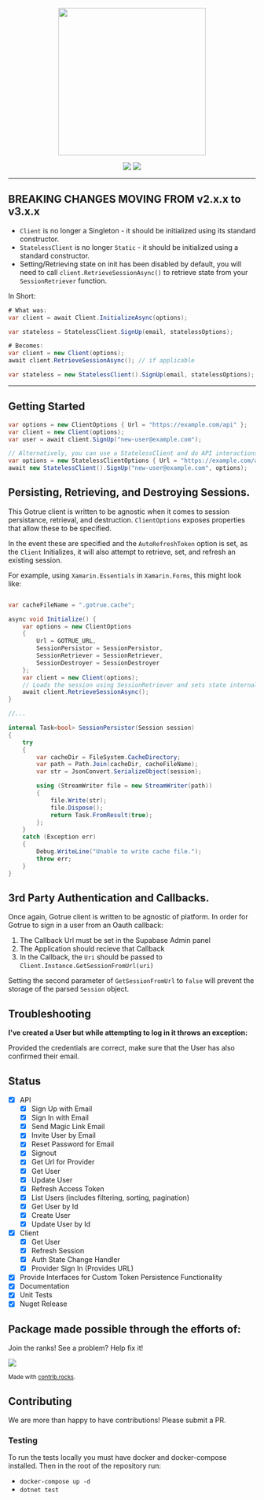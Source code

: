 <p align="center">
<img width="300" src=".github/supabase-gotrue.png"/>
</p>

<p align="center">
  <img src="https://github.com/supabase/gotrue-csharp/workflows/Build%20And%20Test/badge.svg"/>
  <a href="https://www.nuget.org/packages/gotrue-csharp/">
    <img src="https://img.shields.io/badge/dynamic/json?color=green&label=Nuget%20Release&query=data[0].version&url=https%3A%2F%2Fazuresearch-usnc.nuget.org%2Fquery%3Fq%3Dpackageid%3Agotrue-csharp"/>
  </a>
</p>

---

## BREAKING CHANGES MOVING FROM v2.x.x to v3.x.x

- `Client` is no longer a Singleton - it should be initialized using its standard constructor.
- `StatelessClient` is no longer `Static` - it should be initialized using a standard constructor.
- Setting/Retrieving state on init has been disabled by default, you will need to call `client.RetrieveSessionAsync()` to retrieve state from your `SessionRetriever` function.

In Short:
```c#
# What was:
var client = await Client.InitializeAsync(options);

var stateless = StatelessClient.SignUp(email, statelessOptions);

# Becomes:
var client = new Client(options);
await client.RetrieveSessionAsync(); // if applicable

var stateless = new StatelessClient().SignUp(email, statelessOptions);
```

---

## Getting Started

```c#
var options = new ClientOptions { Url = "https://example.com/api" };
var client = new Client(options);
var user = await client.SignUp("new-user@example.com");

// Alternatively, you can use a StatelessClient and do API interactions that way
var options = new StatelessClientOptions { Url = "https://example.com/api" }
await new StatelessClient().SignUp("new-user@example.com", options);
```

## Persisting, Retrieving, and Destroying Sessions.

This Gotrue client is written to be agnostic when it comes to session persistance, retrieval, and destruction. `ClientOptions` exposes
properties that allow these to be specified.

In the event these are specified and the `AutoRefreshToken` option is set, as the `Client` Initializes, it will also attempt to
retrieve, set, and refresh an existing session.

For example, using `Xamarin.Essentials` in `Xamarin.Forms`, this might look like:

```c#

var cacheFileName = ".gotrue.cache";

async void Initialize() {
    var options = new ClientOptions
    {
        Url = GOTRUE_URL,
        SessionPersistor = SessionPersistor,
        SessionRetriever = SessionRetriever,
        SessionDestroyer = SessionDestroyer
    };
    var client = new Client(options);
    // Loads the session using SessionRetriever and sets state internally.
    await client.RetrieveSessionAsync();
}

//...

internal Task<bool> SessionPersistor(Session session)
{
    try
    {
        var cacheDir = FileSystem.CacheDirectory;
        var path = Path.Join(cacheDir, cacheFileName);
        var str = JsonConvert.SerializeObject(session);

        using (StreamWriter file = new StreamWriter(path))
        {
            file.Write(str);
            file.Dispose();
            return Task.FromResult(true);
        };
    }
    catch (Exception err)
    {
        Debug.WriteLine("Unable to write cache file.");
        throw err;
    }
}
```

## 3rd Party Authentication and Callbacks.

Once again, Gotrue client is written to be agnostic of platform. In order for Gotrue to sign in a user from an Oauth
callback:

1) The Callback Url must be set in the Supabase Admin panel
2) The Application should recieve that Callback
3) In the Callback, the `Uri` should be passed to `Client.Instance.GetSessionFromUrl(uri)`

Setting the second parameter of `GetSessionFromUrl` to `false` will prevent the storage of the parsed `Session` object.

## Troubleshooting

**I've created a User but while attempting to log in it throws an exception:**

Provided the credentials are correct, make sure that the User has also confirmed their email.


## Status

- [x] API
  - [x] Sign Up with Email
  - [x] Sign In with Email
  - [x] Send Magic Link Email
  - [x] Invite User by Email
  - [x] Reset Password for Email
  - [x] Signout
  - [x] Get Url for Provider
  - [x] Get User
  - [x] Update User
  - [x] Refresh Access Token
  - [x] List Users (includes filtering, sorting, pagination)
  - [x] Get User by Id
  - [x] Create User
  - [x] Update User by Id
- [x] Client
  - [x] Get User
  - [x] Refresh Session
  - [x] Auth State Change Handler
  - [x] Provider Sign In (Provides URL)
- [x] Provide Interfaces for Custom Token Persistence Functionality
- [x] Documentation
- [x] Unit Tests
- [x] Nuget Release

## Package made possible through the efforts of:

Join the ranks! See a problem? Help fix it!

<a href="https://github.com/supabase-community/gotrue-csharp/graphs/contributors">
  <img src="https://contrib.rocks/image?repo=supabase-community/gotrue-csharp" />
</a>

<small>Made with [contrib.rocks](https://contrib.rocks).</small>

## Contributing

We are more than happy to have contributions! Please submit a PR.

### Testing

To run the tests locally you must have docker and docker-compose installed. Then in the root of the repository run:
- `docker-compose up -d`
- `dotnet test`
